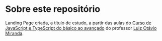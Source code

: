 # Sobre este repositório
Landing Page criada, a título de estudo, a partir das aulas do [Curso de JavaScript e TypeScript do básico ao avançado](https://www.udemy.com/course/curso-de-javascript-moderno-do-basico-ao-avancado/?couponCode=KEEPLEARNING) do professor [Luiz Otávio Miranda](https://github.com/luizomf).